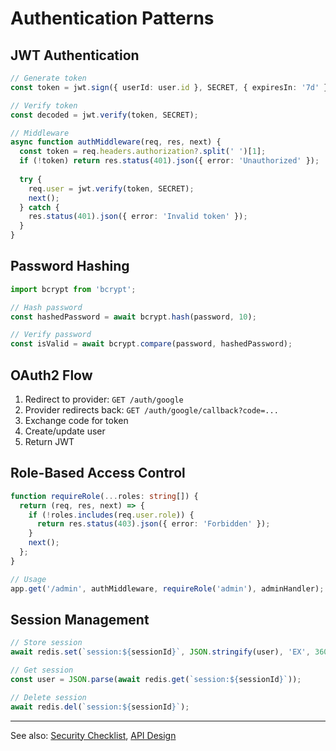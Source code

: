 # Authentication Patterns

## JWT Authentication

```typescript
// Generate token
const token = jwt.sign({ userId: user.id }, SECRET, { expiresIn: '7d' });

// Verify token
const decoded = jwt.verify(token, SECRET);

// Middleware
async function authMiddleware(req, res, next) {
  const token = req.headers.authorization?.split(' ')[1];
  if (!token) return res.status(401).json({ error: 'Unauthorized' });
  
  try {
    req.user = jwt.verify(token, SECRET);
    next();
  } catch {
    res.status(401).json({ error: 'Invalid token' });
  }
}
```

## Password Hashing

```typescript
import bcrypt from 'bcrypt';

// Hash password
const hashedPassword = await bcrypt.hash(password, 10);

// Verify password
const isValid = await bcrypt.compare(password, hashedPassword);
```

## OAuth2 Flow

1. Redirect to provider: `GET /auth/google`
2. Provider redirects back: `GET /auth/google/callback?code=...`
3. Exchange code for token
4. Create/update user
5. Return JWT

## Role-Based Access Control

```typescript
function requireRole(...roles: string[]) {
  return (req, res, next) => {
    if (!roles.includes(req.user.role)) {
      return res.status(403).json({ error: 'Forbidden' });
    }
    next();
  };
}

// Usage
app.get('/admin', authMiddleware, requireRole('admin'), adminHandler);
```

## Session Management

```typescript
// Store session
await redis.set(`session:${sessionId}`, JSON.stringify(user), 'EX', 3600);

// Get session
const user = JSON.parse(await redis.get(`session:${sessionId}`));

// Delete session
await redis.del(`session:${sessionId}`);
```

---

See also: [Security Checklist](../templates/SECURITY_CHECKLIST.md), [API Design](./api-design.md)
